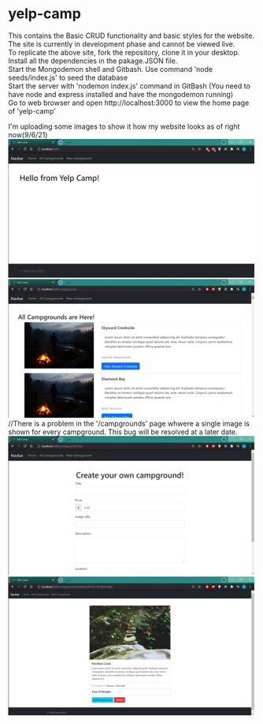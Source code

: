 # yelp-camp
This contains the Basic CRUD functionality and basic styles for the website. <br>
The site is currently in development phase and cannot be viewed live. <br>
To replicate the above site, fork the repository, clone it in your desktop. <br>
Install all the dependencies in the pakage.JSON file. <br>
Start the Mongodemon shell and Gitbash. Use command 'node seeds/index.js' to seed the database <br>
Start the server with 'nodemon index.js' command in GitBash (You need to have node and express installed and have the mongodemon running)  <br>
Go to web browser and open http://localhost:3000 to view the home page of 'yelp-camp'

I'm uploading some images to  show it how my website looks as of right now(9/6/21)
<img src="images/image-1.png" width="500"><br>
<img src="images/image-2.png" width="500"><br> 
//There is a problem in the '/campgrounds' page whwere a single image is shown for every campground. This bug will be resolved at a later date. <br>
<img src="images/image-3.png" width="500"><br> 
<img src="images/image-4.png" width="500"><br>